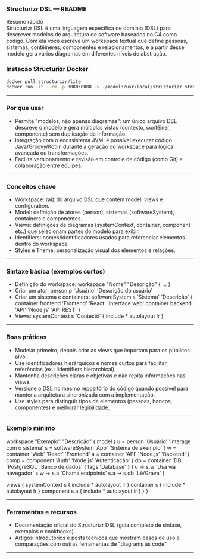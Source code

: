 ### Structurizr DSL — README

Resumo rápido  
Structurizr DSL é uma linguagem específica de domínio (DSL) para descrever modelos de arquitetura de software baseados no C4 como código. Com ela você escreve um workspace textual que define pessoas, sistemas, contêineres, componentes e relacionamentos, e a partir desse modelo gera vários diagramas em diferentes níveis de abstração.

### Instação Structurizr Docker
```bash
docker pull structurizr/lite
docker run -it --rm -p 8080:8080 -v ./model:/usr/local/structurizr structurizr/lite
```
---

### Por que usar
- Permite "modelos, não apenas diagramas": um único arquivo DSL descreve o modelo e gera múltiplas vistas (contexto, contêiner, componente) sem duplicação de informação.  
- Integração com o ecossistema JVM: é possível executar código Java/Groovy/Kotlin durante a geração do workspace para lógica avançada ou transformações.  
- Facilita versionamento e revisão em controle de código (como Git) e colaboração entre equipes.

---

### Conceitos chave
- Workspace: raiz do arquivo DSL que contém model, views e configuration.  
- Model: definição de atores (person), sistemas (softwareSystem), containers e componentes.  
- Views: definições de diagramas (systemContext, container, component etc.) que selecionam partes do modelo para exibir.  
- Identifiers: nomes/identificadores usados para referenciar elementos dentro do workspace.  
- Styles e Theme: personalização visual dos elementos e relações.  

---

### Sintaxe básica (exemplos curtos)
- Definição do workspace:
  workspace "Nome" "Descrição" { ... }
- Criar um ator:
  person p 'Usuário' 'Descrição do usuário'
- Criar um sistema e containers:
  softwareSystem s 'Sistema' 'Descrição' {
    container frontend 'Frontend' 'React' 'Interface web'
    container backend 'API' 'Node.js' 'API REST'
  }
- Views:
  systemContext s 'Contexto' { include * autolayout lr }

---

### Boas práticas
- Modelar primeiro; depois criar as views que importam para os públicos alvo.  
- Use identificadores hierárquicos e nomes curtos para facilitar referências (ex.: !identifiers hierarchical).  
- Mantenha descrições claras e objetivas e não repita informações nas views.  
- Versione o DSL no mesmo repositório do código quando possível para manter a arquitetura sincronizada com a implementação.  
- Use styles para distinguir tipos de elementos (pessoas, bancos, componentes) e melhorar legibilidade.

---

### Exemplo mínimo
workspace "Exemplo" "Descrição" {
  model {
    u = person 'Usuário' 'Interage com o sistema'
    s = softwareSystem 'App' 'Sistema de exemplo' {
      w = container 'Web' 'React' 'Frontend'
      a = container 'API' 'Node.js' 'Backend' {
        comp = component 'Auth' 'Node.js' 'Autenticação'
      }
      db = container 'DB' 'PostgreSQL' 'Banco de dados' { tags 'Database' }
    }
    u -> s.w 'Usa via navegador'
    s.w -> s.a 'Chama endpoints'
    s.a -> s.db 'Lê/Grava'
  }

  views {
    systemContext s { include * autolayout lr }
    container s { include * autolayout lr }
    component s.a { include * autolayout lr }
  }
}

---

### Ferramentas e recursos
- Documentação oficial do Structurizr DSL (guia completo de sintaxe, exemplos e cookbooks).  
- Artigos introdutórios e posts técnicos que mostram casos de uso e comparações com outras ferramentas de "diagrams as code".

---